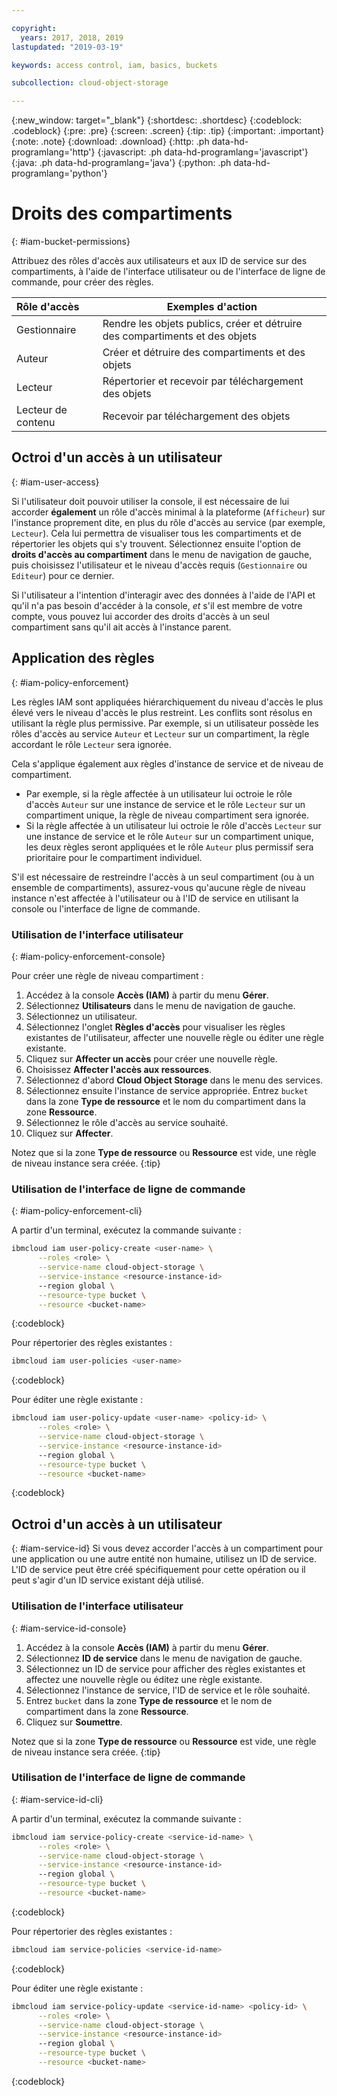 ```yaml
---

copyright:
  years: 2017, 2018, 2019
lastupdated: "2019-03-19"

keywords: access control, iam, basics, buckets

subcollection: cloud-object-storage

---
```

{:new_window: target="_blank"}
{:shortdesc: .shortdesc}
{:codeblock: .codeblock}
{:pre: .pre}
{:screen: .screen}
{:tip: .tip}
{:important: .important}
{:note: .note}
{:download: .download} 
{:http: .ph data-hd-programlang='http'} 
{:javascript: .ph data-hd-programlang='javascript'} 
{:java: .ph data-hd-programlang='java'} 
{:python: .ph data-hd-programlang='python'}

# Droits des compartiments
{: #iam-bucket-permissions}

Attribuez des rôles d'accès aux utilisateurs et aux ID de service sur des compartiments, à l'aide de l'interface utilisateur ou de l'interface de ligne de commande, pour créer des règles.

| Rôle d'accès |Exemples d'action|
|:------------|-------------------------------------------------------------|
|Gestionnaire | Rendre les objets publics, créer et détruire des compartiments et des objets |
| Auteur      | Créer et détruire des compartiments et des objets |
| Lecteur      |Répertorier et recevoir par téléchargement des objets |
| Lecteur de contenu |Recevoir par téléchargement des objets|

## Octroi d'un accès à un utilisateur
{: #iam-user-access}

Si l'utilisateur doit pouvoir utiliser la console, il est nécessaire de lui accorder **également** un rôle d'accès minimal à la plateforme (`Afficheur`) sur l'instance proprement dite, en plus du rôle d'accès au service (par exemple, `Lecteur`). Cela lui permettra de visualiser tous les compartiments et de répertorier les objets qui s'y trouvent. Sélectionnez ensuite l'option de **droits d'accès au compartiment** dans le menu de navigation de gauche, puis choisissez l'utilisateur et le niveau d'accès requis (`Gestionnaire` ou `Editeur`) pour ce dernier.

Si l'utilisateur a l'intention d'interagir avec des données à l'aide de l'API et qu'il n'a pas besoin d'accéder à la console, _et_ s'il est membre de votre compte, vous pouvez lui accorder des droits d'accès à un seul compartiment sans qu'il ait accès à l'instance parent.

## Application des règles
{: #iam-policy-enforcement}

Les règles IAM sont appliquées hiérarchiquement du niveau d'accès le plus élevé vers le niveau d'accès le plus restreint. Les conflits sont résolus en utilisant la règle plus permissive. Par exemple, si un utilisateur possède les rôles d'accès au service `Auteur` et `Lecteur` sur un compartiment, la règle accordant le rôle `Lecteur` sera ignorée.

Cela s'applique également aux règles d'instance de service et de niveau de compartiment.

- Par exemple, si la règle affectée à un utilisateur lui octroie le rôle d'accès `Auteur` sur une instance de service et le rôle `Lecteur` sur un compartiment unique, la règle de niveau compartiment sera ignorée. 
- Si la règle affectée à un utilisateur lui octroie le rôle d'accès `Lecteur` sur une instance de service et le rôle `Auteur` sur un compartiment unique, les deux règles seront appliquées et le rôle `Auteur` plus permissif sera prioritaire pour le compartiment individuel. 

S'il est nécessaire de restreindre l'accès à un seul compartiment (ou à un ensemble de compartiments), assurez-vous qu'aucune règle de niveau instance n'est affectée à l'utilisateur ou à l'ID de service en utilisant la console ou l'interface de ligne de commande.

### Utilisation de l'interface utilisateur
{: #iam-policy-enforcement-console}

Pour créer une règle de niveau compartiment : 

  1. Accédez à la console **Accès (IAM)** à partir du menu **Gérer**. 
  2. Sélectionnez **Utilisateurs** dans le menu de navigation de gauche. 
  3. Sélectionnez un utilisateur. 
  4. Sélectionnez l'onglet **Règles d'accès** pour visualiser les règles existantes de l'utilisateur, affecter une nouvelle règle ou éditer une règle existante. 
  5. Cliquez sur **Affecter un accès** pour créer une nouvelle règle. 
  6. Choisissez **Affecter l'accès aux ressources**. 
  7. Sélectionnez d'abord **Cloud Object Storage** dans le menu des services. 
  8. Sélectionnez ensuite l'instance de service appropriée. Entrez `bucket` dans la zone **Type de ressource** et le nom du compartiment dans la zone **Ressource**. 
  9. Sélectionnez le rôle d'accès au service souhaité.
  10.  Cliquez sur **Affecter**. 

Notez que si la zone **Type de ressource** ou **Ressource** est vide, une règle de niveau instance sera créée. {:tip}

### Utilisation de l'interface de ligne de commande
{: #iam-policy-enforcement-cli}

A partir d'un terminal, exécutez la commande suivante :

```bash
ibmcloud iam user-policy-create <user-name> \
      --roles <role> \
      --service-name cloud-object-storage \
      --service-instance <resource-instance-id>
      --region global \
      --resource-type bucket \
      --resource <bucket-name>
```
{:codeblock}

Pour répertorier des règles existantes :

```bash
ibmcloud iam user-policies <user-name>
```
{:codeblock}

Pour éditer une règle existante :

```bash
ibmcloud iam user-policy-update <user-name> <policy-id> \
      --roles <role> \
      --service-name cloud-object-storage \
      --service-instance <resource-instance-id>
      --region global \
      --resource-type bucket \
      --resource <bucket-name>
```
{:codeblock}

## Octroi d'un accès à un utilisateur
{: #iam-service-id}
Si vous devez accorder l'accès à un compartiment pour une application ou une autre entité non humaine, utilisez un ID de service. L'ID de service peut être créé spécifiquement pour cette opération ou il peut s'agir d'un ID service existant déjà utilisé. 

### Utilisation de l'interface utilisateur
{: #iam-service-id-console}

  1. Accédez à la console **Accès (IAM)** à partir du menu **Gérer**. 
  2. Sélectionnez **ID de service** dans le menu de navigation de gauche. 
  3. Sélectionnez un ID de service pour afficher des règles existantes et affectez une nouvelle règle ou éditez une règle existante.
  3. Sélectionnez l'instance de service, l'ID de service et le rôle souhaité.
  4. Entrez `bucket` dans la zone **Type de ressource** et le nom de compartiment dans la zone **Ressource**. 
  5. Cliquez sur **Soumettre**.

  Notez que si la zone **Type de ressource** ou **Ressource** est vide, une règle de niveau instance sera créée. {:tip}

### Utilisation de l'interface de ligne de commande
{: #iam-service-id-cli}

A partir d'un terminal, exécutez la commande suivante :

```bash
ibmcloud iam service-policy-create <service-id-name> \
      --roles <role> \
      --service-name cloud-object-storage \
      --service-instance <resource-instance-id>
      --region global \
      --resource-type bucket \
      --resource <bucket-name>
```
{:codeblock}

Pour répertorier des règles existantes :

```bash
ibmcloud iam service-policies <service-id-name>
```
{:codeblock}

Pour éditer une règle existante :

```bash
ibmcloud iam service-policy-update <service-id-name> <policy-id> \
      --roles <role> \
      --service-name cloud-object-storage \
      --service-instance <resource-instance-id>
      --region global \
      --resource-type bucket \
      --resource <bucket-name>
```
{:codeblock}
